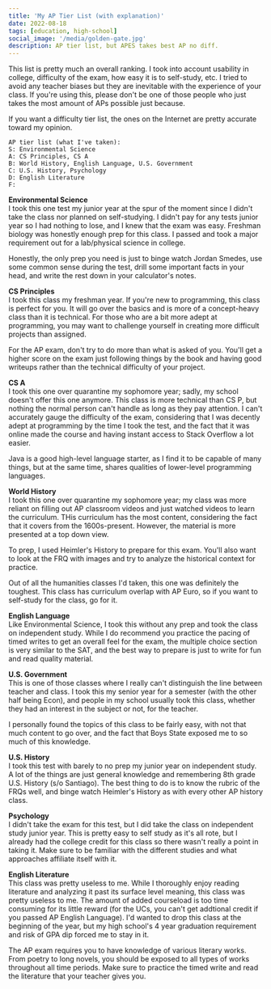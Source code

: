 ```yaml
---
title: 'My AP Tier List (with explanation)'
date: 2022-08-18
tags: [education, high-school]
social_image: '/media/golden-gate.jpg'
description: AP tier list, but APES takes best AP no diff.
---
```


This list is pretty much an overall ranking. I took into account usability in college, difficulty of the exam, how easy it is to self-study, etc. I tried to avoid any teacher biases but they are inevitable with the experience of your class. If you're using this, please don't be one of those people who just takes the most amount of APs possible just because. 

If you want a difficulty tier list, the ones on the Internet are pretty accurate toward my opinion. 

```
AP tier list (what I've taken):
S: Environmental Science
A: CS Principles, CS A
B: World History, English Language, U.S. Government
C: U.S. History, Psychology
D: English Literature
F:
```

**Environmental Science** <br>
I took this one test my junior year at the spur of the moment since I didn't take the class nor planned on self-studying. I didn't pay for any tests junior year so I had nothing to lose, and I knew that the exam was easy. Freshman biology was honestly enough prep for this class. I passed and took a major requirement out for a lab/physical science in college.

Honestly, the only prep you need is just to binge watch Jordan Smedes, use some common sense during the test, drill some important facts in your head, and write the rest down in your calculator's notes.

**CS Principles** <br>
I took this class my freshman year. If you're new to programming, this class is perfect for you. It will go over the basics and is more of a concept-heavy class than it is technical. For those who are a bit more adept at programming, you may want to challenge yourself in creating more difficult projects than assigned.

For the AP exam, don't try to do more than what is asked of you. You'll get a higher score on the exam just following things by the book and having good writeups rather than the technical difficulty of your project.

**CS A** <br>
I took this one over quarantine my sophomore year; sadly, my school doesn't offer this one anymore. This class is more technical than CS P, but nothing the normal person can't handle as long as they pay attention. I can't accurately gauge the difficulty of the exam, considering that I was decently adept at programming by the time I took the test, and the fact that it was online made the course and having instant access to Stack Overflow a lot easier. 

Java is a good high-level language starter, as I find it to be capable of many things, but at the same time, shares qualities of lower-level programming languages.

**World History** <br>
I took this one over quarantine my sophomore year; my class was more reliant on filling out AP classroom videos and just watched videos to learn the curriculum. THis curriculum has the most content, considering the fact that it covers from the 1600s-present. However, the material is more presented at a top down view. 

To prep, I used Heimler's History to prepare for this exam. You'll also want to look at the FRQ with images and try to analyze the historical context for practice.

Out of all the humanities classes I'd taken, this one was definitely the toughest. This class has curriculum overlap with AP Euro, so if you want to self-study for the class, go for it.

**English Language** <br>
Like Environmental Science, I took this without any prep and took the class on independent study. While I do recommend you practice the pacing of timed writes to get an overall feel for the exam, the multiple choice section is very similar to the SAT, and the best way to prepare is just to write for fun and read quality material.

**U.S. Government** <br>
This is one of those classes where I really can't distinguish the line between teacher and class. I took this my senior year for a semester (with the other half being Econ), and people in my school usually took this class, whether they had an interest in the subject or not, for the teacher.

I personally found the topics of this class to be fairly easy, with not that much content to go over, and the fact that Boys State exposed me to so much of this knowledge.


**U.S. History**<br>
I took this test with barely to no prep my junior year on independent study. A lot of the things are just general knowledge and remembering 8th grade U.S. History (s/o Santiago). The best thing to do is to know the rubric of the FRQs well, and binge watch Heimler's History as with every other AP history class.

**Psychology** <br>
I didn't take the exam for this test, but I did take the class on independent study junior year. This is pretty easy to self study as it's all rote, but I already had the college credit for this class so there wasn't really a point in taking it. Make sure to be familiar with the different studies and what approaches affiliate itself with it.

**English Literature** <br>
This class was pretty useless to me. While I thoroughly enjoy reading literature and analyzing it past its surface level meaning, this class was pretty useless to me. The amount of added courseload is too time consuming for its little reward (for the UCs, you can't get addtional credit if you passed AP English Language). I'd wanted to drop this class at the beginning of the year, but my high school's 4 year graduation requirement and risk of GPA dip forced me to stay in it.

The AP exam requires you to have knowledge of various literary works. From poetry to long novels, you should be exposed to all types of works throughout all time periods. Make sure to practice the timed write and read the literature that your teacher gives you.